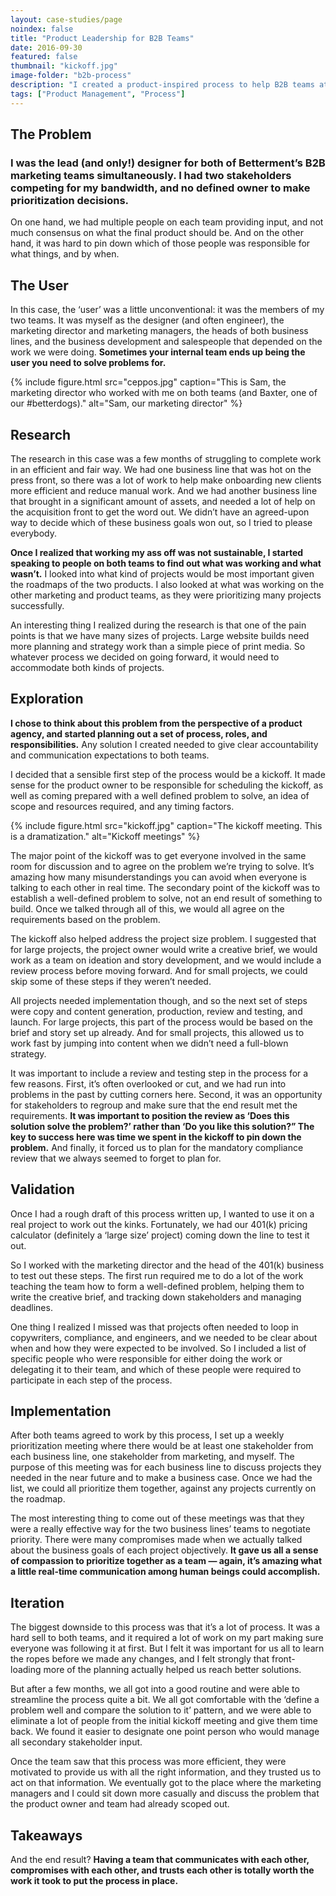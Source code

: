```yaml
---
layout: case-studies/page
noindex: false
title: "Product Leadership for B2B Teams"
date: 2016-09-30
featured: false
thumbnail: "kickoff.jpg"
image-folder: "b2b-process"
description: "I created a product-inspired process to help B2B teams at Betterment collaborate smoothly. My job was to encourage communication and good product strategy in a marketing-heavy role."
tags: ["Product Management", "Process"]
---
```



## The Problem
### I was the lead (and only!) designer for both of Betterment’s B2B marketing teams simultaneously. I had two stakeholders competing for my bandwidth, and no defined owner to make prioritization decisions.

On one hand, we had multiple people on each team providing input, and not much consensus on what the final product should be. And on the other hand, it was hard to pin down which of those people was responsible for what things, and by when.

## The User
In this case, the ‘user’ was a little unconventional: it was the members of my two teams. It was myself as the designer (and often engineer), the marketing director and marketing managers, the heads of both business lines, and the business development and salespeople that depended on the work we were doing. **Sometimes your internal team ends up being the user you need to solve problems for.**

{% include figure.html src="ceppos.jpg" caption="This is Sam, the marketing director who worked with me on both teams (and Baxter, one of our #betterdogs)." alt="Sam, our marketing director" %}

## Research
The research in this case was a few months of struggling to complete work in an efficient and fair way. We had one business line that was hot on the press front, so there was a lot of work to help make onboarding new clients more efficient and reduce manual work. And we had another business line that brought in a significant amount of assets, and needed a lot of help on the acquisition front to get the word out. We didn’t have an agreed-upon way to decide which of these business goals won out, so I tried to please everybody.

**Once I realized that working my ass off was not sustainable, I started speaking to people on both teams to find out what was working and what wasn’t.** I looked into what kind of projects would be most important given the roadmaps of the two products. I also looked at what was working on the other marketing and product teams, as they were prioritizing many projects successfully.

An interesting thing I realized during the research is that one of the pain points is that we have many sizes of projects. Large website builds need more planning and strategy work than a simple piece of print media. So whatever process we decided on going forward, it would need to accommodate both kinds of projects.

## Exploration
**I chose to think about this problem from the perspective of a product agency, and started planning out a set of process, roles, and responsibilities.** Any solution I created needed to give clear accountability and communication expectations to both teams.

I decided that a sensible first step of the process would be a kickoff. It made sense for the product owner to be responsible for scheduling the kickoff, as well as coming prepared with a well defined problem to solve, an idea of scope and resources required, and any timing factors.

{% include figure.html src="kickoff.jpg" caption="The kickoff meeting. This is a dramatization." alt="Kickoff meetings" %}

The major point of the kickoff was to get everyone involved in the same room for discussion and to agree on the problem we’re trying to solve. It’s amazing how many misunderstandings you can avoid when everyone is talking to each other in real time. The secondary point of the kickoff was to establish a well-defined problem to solve, not an end result of something to build. Once we talked through all of this, we would all agree on the requirements based on the problem.

The kickoff also helped address the project size problem. I suggested that for large projects, the project owner would write a creative brief, we would work as a team on ideation and story development, and we would include a review process before moving forward. And for small projects, we could skip some of these steps if they weren’t needed.

All projects needed implementation though, and so the next set of steps were copy and content generation, production, review and testing, and launch. For large projects, this part of the process would be based on the brief and story set up already. And for small projects, this allowed us to work fast by jumping into content when we didn’t need a full-blown strategy.

It was important to include a review and testing step in the process for a few reasons. First, it’s often overlooked or cut, and we had run into problems in the past by cutting corners here. Second, it was an opportunity for stakeholders to regroup and make sure that the end result met the requirements. **It was important to position the review as ‘Does this solution solve the problem?’ rather than ‘Do you like this solution?” The key to success here was time we spent in the kickoff to pin down the problem.** And finally, it forced us to plan for the mandatory compliance review that we always seemed to forget to plan for.

## Validation
Once I had a rough draft of this process written up, I wanted to use it on a real project to work out the kinks. Fortunately, we had our 401(k) pricing calculator (definitely a ‘large size’ project) coming down the line to test it out.

So I worked with the marketing director and the head of the 401(k) business to test out these steps. The first run required me to do a lot of the work teaching the team how to form a well-defined problem, helping them to write the creative brief, and tracking down stakeholders and managing deadlines.

One thing I realized I missed was that projects often needed to loop in copywriters, compliance, and engineers, and we needed to be clear about when and how they were expected to be involved. So I included a list of specific people who were responsible for either doing the work or delegating it to their team, and which of these people were required to participate in each step of the process.

## Implementation
After both teams agreed to work by this process, I set up a weekly prioritization meeting where there would be at least one stakeholder from each business line, one stakeholder from marketing, and myself. The purpose of this meeting was for each business line to discuss projects they needed in the near future and to make a business case. Once we had the list, we could all prioritize them together, against any projects currently on the roadmap.

The most interesting thing to come out of these meetings was that they were a really effective way for the two business lines’ teams to negotiate priority. There were many compromises made when we actually talked about the business goals of each project objectively. **It gave us all a sense of compassion to prioritize together as a team — again, it’s amazing what a little real-time communication among human beings could accomplish.**

## Iteration
The biggest downside to this process was that it’s a lot of process. It was a hard sell to both teams, and it required a lot of work on my part making sure everyone was following it at first. But I felt it was important for us all to learn the ropes before we made any changes, and I felt strongly that front-loading more of the planning actually helped us reach better solutions.

But after a few months, we all got into a good routine and were able to streamline the process quite a bit. We all got comfortable with the ‘define a problem well and compare the solution to it’ pattern, and we were able to eliminate a lot of people from the initial kickoff meeting and give them time back. We found it easier to designate one point person who would manage all secondary stakeholder input.

Once the team saw that this process was more efficient, they were motivated to provide us with all the right information, and they trusted us to act on that information. We eventually got to the place where the marketing managers and I could sit down more casually and discuss the problem that the product owner and team had already scoped out.

## Takeaways
And the end result? **Having a team that communicates with each other, compromises with each other, and trusts each other is totally worth the work it took to put the process in place.**
